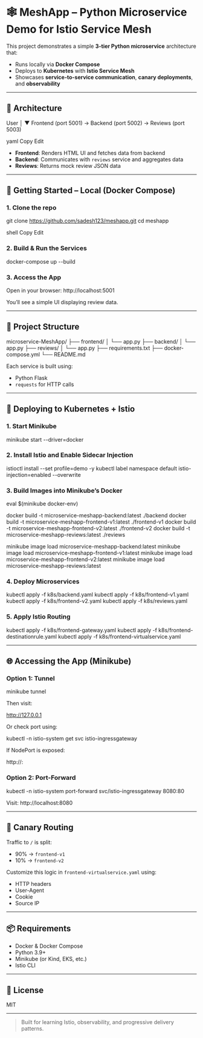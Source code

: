 # 🕸️ MeshApp – Python Microservice Demo for Istio Service Mesh

This project demonstrates a simple **3-tier Python microservice** architecture that:
- Runs locally via **Docker Compose**
- Deploys to **Kubernetes** with **Istio Service Mesh**
- Showcases **service-to-service communication**, **canary deployments**, and **observability**

---

## 🧱 Architecture

User
│
▼
Frontend (port 5001) → Backend (port 5002) → Reviews (port 5003)

yaml
Copy
Edit

- **Frontend**: Renders HTML UI and fetches data from backend  
- **Backend**: Communicates with `reviews` service and aggregates data  
- **Reviews**: Returns mock review JSON data

---

## 🚀 Getting Started – Local (Docker Compose)

### 1. Clone the repo

git clone https://github.com/sadesh123/meshapp.git
cd meshapp

shell
Copy
Edit

### 2. Build & Run the Services

docker-compose up --build


### 3. Access the App

Open in your browser:
http://localhost:5001

You’ll see a simple UI displaying review data.

---

## 🐳 Project Structure

microservice-MeshApp/
├── frontend/
│ └── app.py
├── backend/
│ └── app.py
├── reviews/
│ └── app.py
├── requirements.txt
├── docker-compose.yml
└── README.md


Each service is built using:
- Python Flask
- `requests` for HTTP calls

---

## 🚢 Deploying to Kubernetes + Istio

### 1. Start Minikube

minikube start --driver=docker


### 2. Install Istio and Enable Sidecar Injection

istioctl install --set profile=demo -y
kubectl label namespace default istio-injection=enabled --overwrite


### 3. Build Images into Minikube’s Docker

eval $(minikube docker-env)

docker build -t microservice-meshapp-backend:latest ./backend
docker build -t microservice-meshapp-frontend-v1:latest ./frontend-v1
docker build -t microservice-meshapp-frontend-v2:latest ./frontend-v2
docker build -t microservice-meshapp-reviews:latest ./reviews

minikube image load microservice-meshapp-backend:latest
minikube image load microservice-meshapp-frontend-v1:latest
minikube image load microservice-meshapp-frontend-v2:latest
minikube image load microservice-meshapp-reviews:latest


### 4. Deploy Microservices

kubectl apply -f k8s/backend.yaml
kubectl apply -f k8s/frontend-v1.yaml
kubectl apply -f k8s/frontend-v2.yaml
kubectl apply -f k8s/reviews.yaml

### 5. Apply Istio Routing

kubectl apply -f k8s/frontend-gateway.yaml
kubectl apply -f k8s/frontend-destinationrule.yaml
kubectl apply -f k8s/frontend-virtualservice.yaml

---

## 🌐 Accessing the App (Minikube)

### Option 1: Tunnel

minikube tunnel

Then visit:

http://127.0.0.1


Or check port using:

kubectl -n istio-system get svc istio-ingressgateway


If NodePort is exposed:

http://<minikube-ip>:<nodePort>


### Option 2: Port-Forward

kubectl -n istio-system port-forward svc/istio-ingressgateway 8080:80


Visit:
http://localhost:8080


---

## 🧪 Canary Routing

Traffic to `/` is split:
- 90% → `frontend-v1`
- 10% → `frontend-v2`

Customize this logic in `frontend-virtualservice.yaml` using:
- HTTP headers
- User-Agent
- Cookie
- Source IP

---

## 📦 Requirements

- Docker & Docker Compose
- Python 3.9+
- Minikube (or Kind, EKS, etc.)
- Istio CLI

---

## 📜 License

MIT

---

> Built for learning Istio, observability, and progressive delivery patterns.